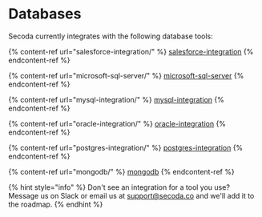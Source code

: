 # Databases

Secoda currently integrates with the following database tools:

{% content-ref url="salesforce-integration/" %}
[salesforce-integration](salesforce-integration/)
{% endcontent-ref %}

{% content-ref url="microsoft-sql-server/" %}
[microsoft-sql-server](microsoft-sql-server/)
{% endcontent-ref %}

{% content-ref url="mysql-integration/" %}
[mysql-integration](mysql-integration/)
{% endcontent-ref %}

{% content-ref url="oracle-integration/" %}
[oracle-integration](oracle-integration/)
{% endcontent-ref %}

{% content-ref url="postgres-integration/" %}
[postgres-integration](postgres-integration/)
{% endcontent-ref %}

{% content-ref url="mongodb/" %}
[mongodb](mongodb/)
{% endcontent-ref %}

{% hint style="info" %}
Don't see an integration for a tool you use? Message us on Slack or email us at support@secoda.co and we'll add it to the roadmap.&#x20;
{% endhint %}
